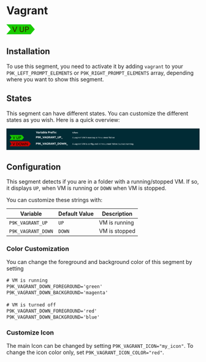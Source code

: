 # Vagrant

![](segment.png)

## Installation

To use this segment, you need to activate it by adding `vagrant` to your
`P9K_LEFT_PROMPT_ELEMENTS` or `P9K_RIGHT_PROMPT_ELEMENTS` array, depending
where you want to show this segment.

## States

This segment can have different states. You can customize the different states
as you wish. Here is a quick overview:

![](states.png)

## Configuration

This segment detects if you are in a folder with a running/stopped VM. If so,
it displays `UP`, when VM is running or `DOWN` when VM is stopped.

You can customize these strings with:

| Variable           | Default Value | Description   |
|--------------------|---------------|---------------|
| `P9K_VAGRANT_UP`   | `UP`          | VM is running |
| `P9K_VAGRANT_DOWN` | `DOWN`        | VM is stopped |

### Color Customization

You can change the foreground and background color of this segment by setting
```
# VM is running
P9K_VAGRANT_DOWN_FOREGROUND='green'
P9K_VAGRANT_DOWN_BACKGROUND='magenta'

# VM is turned off
P9K_VAGRANT_DOWN_FOREGROUND='red'
P9K_VAGRANT_DOWN_BACKGROUND='blue'
```

### Customize Icon

The main Icon can be changed by setting `P9K_VAGRANT_ICON="my_icon"`. To change the
icon color only, set `P9K_VAGRANT_ICON_COLOR="red"`.